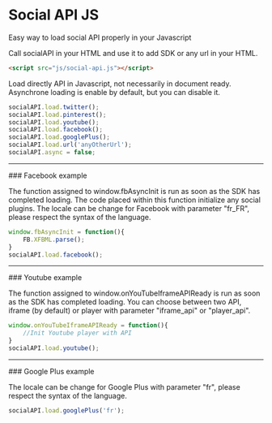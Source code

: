 Social API JS
==================================================

Easy way to load social API properly in your Javascript

Call socialAPI in your HTML and use it to add SDK or any url in your HTML.

```html
<script src="js/social-api.js"></script>
```

Load directly API in Javascript, not necessarily in document ready.
Asynchrone loading is enable by default, but you can disable it.

```javascript
socialAPI.load.twitter();
socialAPI.load.pinterest();
socialAPI.load.youtube();
socialAPI.load.facebook();
socialAPI.load.googlePlus();
socialAPI.load.url('anyOtherUrl');
socialAPI.async = false;
```
<hr />
### Facebook example

The function assigned to window.fbAsyncInit is run as soon as the SDK has completed loading. The code placed within this function initialize any social plugins.
The locale can be change for Facebook with parameter "fr_FR", please respect the syntax of the language.
```javascript
window.fbAsyncInit = function(){
    FB.XFBML.parse();
}
socialAPI.load.facebook();
```
<hr />
### Youtube example

The function assigned to window.onYouTubeIframeAPIReady is run as soon as the SDK has completed loading.
You can choose between two API, iframe (by default) or player with parameter "iframe_api" or "player_api".
```javascript
window.onYouTubeIframeAPIReady = function(){
    //Init Youtube player with API
}
socialAPI.load.youtube();
```
<hr />
### Google Plus example

The locale can be change for Google Plus with parameter "fr", please respect the syntax of the language.
```javascript
socialAPI.load.googlePlus('fr');
```